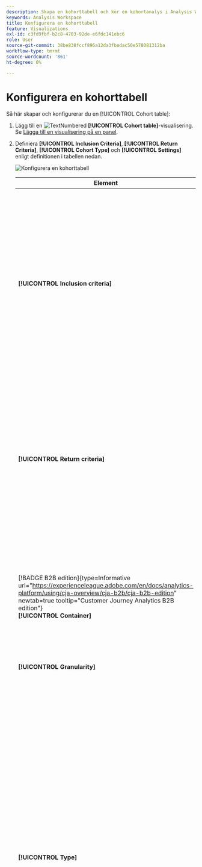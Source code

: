```yaml
---
description: Skapa en kohorttabell och kör en kohortanalys i Analysis Workspace.
keywords: Analysis Workspace
title: Konfigurera en kohorttabell
feature: Visualizations
exl-id: c3fd9fbf-b2c8-4703-92de-e6fdc141ebc6
role: User
source-git-commit: 38be838fccf896a12da3fbadac50e578081312ba
workflow-type: tm+mt
source-wordcount: '861'
ht-degree: 0%

---
```


# Konfigurera en kohorttabell

Så här skapar och konfigurerar du en [!UICONTROL Cohort table]:

1. Lägg till en ![TextNumbered](/help/assets/icons/TextNumbered.svg) **[!UICONTROL Cohort table]**-visualisering. Se [Lägga till en visualisering på en panel](../freeform-analysis-visualizations.md#add-visualizations-to-a-panel).

1. Definiera **[!UICONTROL Inclusion Criteria]**, **[!UICONTROL Return Criteria]**, **[!UICONTROL Cohort Type]** och **[!UICONTROL Settings]** enligt definitionen i tabellen nedan.

   ![Konfigurera en kohorttabell](assets/cohort-configure.png)

   | Element | Beskrivning |
   |--- |--- |
   | **[!UICONTROL Inclusion criteria]** | Du kan använda upp till 10 inkluderingssegment och upp till 3 inkluderingsvärden. Måttet anger vilken kohort en användare tillhör. Om inkluderingsmåttet till exempel är Order, inkluderas endast användare som lade en order under kohortanalysens tidsintervall i den initiala kohorten.<br>Standardoperatorn mellan mätvärden är AND, men du kan ändra den till OR. Dessutom kan du lägga till numerisk segmentering i dessa mått. Till exempel: `Sessions >= 1`.</br> |
   | **[!UICONTROL Return criteria]** | Du kan använda upp till 10 retursegment och upp till 3 returvärden. Måttet anger om användaren har behållits (kvarhållning) eller inte (bortfall). Om returvärdet till exempel är Videovyer visas bara de användare som visade videor under efterföljande tidsperioder (efter den period då de lades till i en kohort) som sparade. Ett annat mått som kvantifierar kvarhållandet är sessioner. |
   | [!BADGE B2B edition]{type=Informative url="https://experienceleague.adobe.com/en/docs/analytics-platform/using/cja-overview/cja-b2b/cja-b2b-edition" newtab=true tooltip="Customer Journey Analytics B2B edition"}<br/>**[!UICONTROL Container]** | Som standard är kohortanalysen knuten till personbehållaren. Om det finns fler behållare än den person som är tillgänglig via den kontobaserade anslutningen som stöder Workspace-projektet kan du välja en annan behållare för kohortanalysen i listrutan **[!UICONTROL Container]**. |
   | **[!UICONTROL Granularity]** | Tidsgranulariteten för dag, vecka, månad, kvartal eller år. |
   | **[!UICONTROL Type]** | **[!UICONTROL Retention]** (standard): En **[!UICONTROL Retention]**-kohort mäter hur bra din person kohorter återgår till din egenskap över tid. En bevarandekohort är standardkohorten och anger att användaren ska returnera och upprepa beteendet. En grön färg anger en [!UICONTROL Retention]-kohort i tabellen.<br>**[!UICONTROL Churn]**: En **[!UICONTROL Churn]**-kohort (kallas även attribut eller utfall) mäter hur din personkohort faller bort från din egenskap över tid. Churn är motsatsen till kvarhållande: `Churn = 1 - Retention`. [!UICONTROL Churn] är ett bra mått på hur kantig kunderna är och hur ofta de inte kommer tillbaka. Du kan använda urn för att analysera och identifiera fokusområden: vilka kohortsegment kan behöva lite uppmärksamhet? En röd färg indikerar en [!UICONTROL Churn]-kohort i tabellen (liknar utfallet i **[!UICONTROL Flow]**-visualiseringen).</br> |
   | **[!UICONTROL Settings]** | **[!UICONTROL Rolling calculation]**: Beräkna kvarhållande eller bortfall baserat på föregående kolumn, i stället för kolumnen Inkluderat (standard). [!UICONTROL Rolling Calculation] ändrar beräkningsmetoden för dina returperioder. Vid den normala beräkningen hittas användare som uppfyller returkriterierna och som ingick i inkluderingsperioden. Oavsett om de var i kohorten eller inte under den föregående perioden. I stället hittar [!UICONTROL Rolling Calculation] användare som uppfyller returvillkoret och som var en del av den föregående perioden. Därför segmenterar och fördelar [!UICONTROL Rolling Calculation] de användare som kontinuerligt uppfyller kriterierna för retur under perioden. [!UICONTROL Return]-villkor används för var och en av perioderna som leder fram till den valda perioden. </br><br>**[!UICONTROL Latency Table]**: En [!UICONTROL Latency table] mäter tiden som har gått före och efter det att inkluderingshändelsen inträffade. [!UICONTROL Latency table] är användbart för för-/efteranalys. Du har till exempel en kommande produkt eller kampanj och vill spåra beteendet före och efter lanseringen. I [!UICONTROL Latency table] visas för- och efterhandsbeteendet sida vid sida för att se den direkta effekten. Cellerna före inkludering i [!UICONTROL Latency table] beräknar användare som uppfyller villkoren för [!UICONTROL Inclusion] i inkluderingsperioden och sedan uppfyller villkoren för [!UICONTROL Return] i perioderna före inkluderingsperioden. Observera att [!UICONTROL Latency table] och [!UICONTROL Custom dimension cohort] inte kan användas tillsammans.</br><br>**[!UICONTROL Custom dimension cohort]**: Skapa kohorter baserat på den valda dimensionen i stället för tidsbaserade kohorter (standard). Många kunder vill analysera sina kohorter med något annat än tid, och med den nya funktionen Custom Dimension Cohort kan du skapa kohorter baserat på de mått de väljer. Använd dimensioner, som marknadsföringskanal, kampanj, produkt, sida, region eller någon annan dimension för att visa hur kvarhållandet ändras baserat på de olika värdena för de här dimensionerna. Segmentdefinitionen [!UICONTROL Custom Dimension] för kohort tillämpar endast dimensionsobjektet som en del av inkluderingsperioden, inte som en del av returdefinitionen.</br><br>När du har valt alternativet [!UICONTROL Custom dimension cohort] kan du dra och släppa vilken dimension du vill i släppzonen. Genom att lägga till dimensioner kan du jämföra liknande dimensionsobjekt under samma tidsperiod. Du kan till exempel jämföra hur storstäder fungerar sida vid sida, produkter, kampanjer osv. Tabellen Kohort returnerar de 14 främsta dimensionsobjekten. Du kan emellertid använda ett ![segment](/help/assets/icons/Filter.svg) för att endast visa önskade dimensionsobjekt. [!UICONTROL Custom dimension cohort] kan inte användas med funktionen [!UICONTROL Latency table].</br> |

1. Klicka på **[!UICONTROL Build]**.
1. Om du vill konfigurera om [!UICONTROL Cohort table] väljer du ![Redigera](/help/assets/icons/Edit.svg).

1. (Valfritt) Skapa ett segment eller en målgrupp från en markering.

   Markera celler (angränsande eller icke-angränsande) och högerklicka sedan > **[!UICONTROL Create Segment From Selection]**.

   ![Skapa segment eller målgrupp](assets/retention-createfilter.png)

1. I [Segmentverktyget](/help/components/segments/seg-builder.md) redigerar du segmentet ytterligare och klickar sedan på **[!UICONTROL Save]**.

   Det sparade segmentet kan användas i panelen [!UICONTROL Segment] i [!UICONTROL Analysis Workspace].

## Inställningar

Du kan definiera specifika inställningar för en [!UICONTROL Cohort table].

1. Välj ![Inställning](/help/assets/icons/Setting.svg) om du vill justera [!UICONTROL Cohort table]-inställningarna.

   | Inställning | Beskrivning |
   |---|---|
   | **Visa endast procent** | Tar bort talvärdet och visar bara procentvärdet. |
   | **Avrunda procent till närmaste heltal** | Avrundar procentvärdet till närmaste heltal i stället för att visa decimalvärdet. |
   | **Visa genomsnittlig procentrad** | Infogar en ny rad högst upp i tabellen och lägger sedan till medelvärdet för värdena i varje kolumn. |


>[!MORELIKETHIS]
>
>[Lägg till en visualisering på en panel](/help/analysis-workspace/visualizations/freeform-analysis-visualizations.md#add-visualizations-to-a-panel)
>&#x200B;>[Visualiseringsinställningar](/help/analysis-workspace/visualizations/freeform-analysis-visualizations.md#settings)
>&#x200B;>[Snabbmenyn Visualisering ](/help/analysis-workspace/visualizations/freeform-analysis-visualizations.md#context-menu)
>

